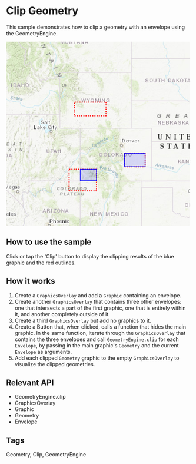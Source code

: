 # Clip Geometry

This sample demonstrates how to clip a geometry with an envelope using the GeometryEngine.

![](screenshot.png)

## How to use the sample
Click or tap the 'Clip' button to display the clipping results of the blue graphic and the red outlines.

## How it works
1. Create a `GraphicsOverlay` and add a `Graphic` containing an envelope.
2. Create another `GraphicsOverlay` that contains three other envelopes: one that intersects a part of the first graphic, one that is entirely within it, and another completely outside of it.
3. Create a third `GraphicsOverlay` but add no graphics to it.
4. Create a Button that, when clicked, calls a function that hides the main graphic. In the same function, iterate through the `GraphicsOverlay` that contains the three envelopes and call `GeometryEngine.clip` for each `Envelope`, by passing in the main graphic's `Geometry` and the current `Envelope` as arguments.
6. Add each clipped `Geometry` graphic to the empty `GraphicsOverlay` to visualize the clipped geometries.

## Relevant API
- GeometryEngine.clip
- GraphicsOverlay
- Graphic
- Geometry
- Envelope

## Tags
Geometry, Clip, GeometryEngine

